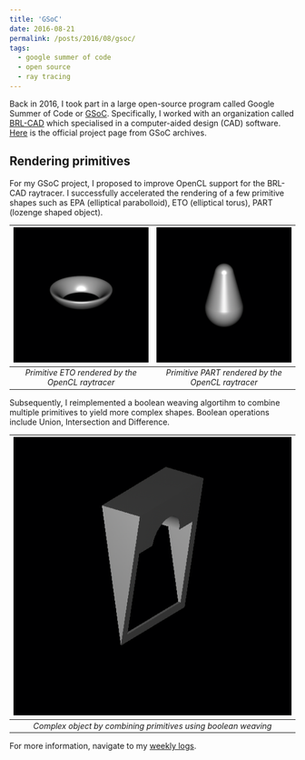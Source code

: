 ```yaml
---
title: 'GSoC'
date: 2016-08-21
permalink: /posts/2016/08/gsoc/
tags:
  - google summer of code
  - open source
  - ray tracing
---
```


Back in 2016, I took part in a large open-source program called Google Summer of Code or [GSoC](https://summerofcode.withgoogle.com/). Specifically, I worked with an organization called [BRL-CAD](https://brlcad.org/) which specialised in a computer-aided design (CAD) software. [Here](https://summerofcode.withgoogle.com/archive/2016/projects/4727606599483392) is the official project page from GSoC archives.

Rendering primitives
------
For my GSoC project, I proposed to improve OpenCL support for the BRL-CAD raytracer. I successfully accelerated the rendering of a few primitive shapes such as EPA (elliptical parabolloid), ETO (elliptical torus), PART (lozenge shaped object).

| ![ETO](/files/images/gsoc_eto.png) | ![PART](/files/images/gsoc_part.png) | 
| :--------------------------------: | :----------------------------------: |
| *Primitive ETO rendered by the OpenCL raytracer* | *Primitive PART rendered by the OpenCL raytracer* |

Subsequently, I reimplemented a boolean weaving algortihm to combine multiple primitives to yield more complex shapes. Boolean operations include Union, Intersection and Difference.

| ![Complex](/files/images/gsoc_complex.png) | 
|:--:| 
| *Complex object by combining primitives using boolean weaving* |

For more information, navigate to my [weekly logs](https://catchchaos.wordpress.com/).
